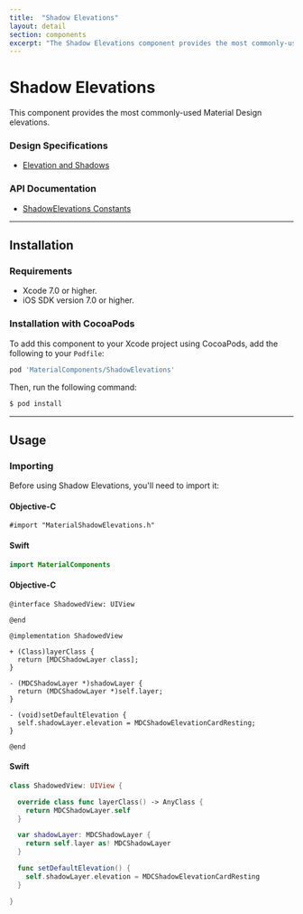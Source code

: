 ```yaml
---
title:  "Shadow Elevations"
layout: detail
section: components
excerpt: "The Shadow Elevations component provides the most commonly-used Material Design elevations."
---
```

# Shadow Elevations

This component provides the most commonly-used Material Design elevations.
<!--{: .intro }-->

### Design Specifications

<ul class="icon-list">
  <li class="icon-link"><a href="https://www.google.com/design/spec/what-is-material/elevation-shadows.html">Elevation and Shadows</a></li>
</ul>

### API Documentation

<ul class="icon-list">
  <li class="icon-link"><a href="/components/ShadowElevations/apidocs/Constants.html">ShadowElevations Constants</a></li>
</ul>


- - -

## Installation

### Requirements

- Xcode 7.0 or higher.
- iOS SDK version 7.0 or higher.

### Installation with CocoaPods

To add this component to your Xcode project using CocoaPods, add the following to your `Podfile`:

~~~ bash
pod 'MaterialComponents/ShadowElevations'
~~~

Then, run the following command:

~~~ bash
$ pod install
~~~


- - -

## Usage

### Importing

Before using Shadow Elevations, you'll need to import it:

<!--<div class="material-code-render" markdown="1">-->
#### Objective-C
~~~ objc
#import "MaterialShadowElevations.h"
~~~

#### Swift
~~~ swift
import MaterialComponents
~~~

<!--</div>-->

<!--<div class="material-code-render" markdown="1">-->
#### Objective-C
~~~ objc
@interface ShadowedView: UIView

@end

@implementation ShadowedView

+ (Class)layerClass {
  return [MDCShadowLayer class];
}

- (MDCShadowLayer *)shadowLayer {
  return (MDCShadowLayer *)self.layer;
}

- (void)setDefaultElevation {
  self.shadowLayer.elevation = MDCShadowElevationCardResting;
}

@end
~~~

#### Swift
~~~ swift
class ShadowedView: UIView {

  override class func layerClass() -> AnyClass {
    return MDCShadowLayer.self
  }

  var shadowLayer: MDCShadowLayer {
    return self.layer as! MDCShadowLayer
  }

  func setDefaultElevation() {
    self.shadowLayer.elevation = MDCShadowElevationCardResting
  }

}
~~~
<!--</div>-->
